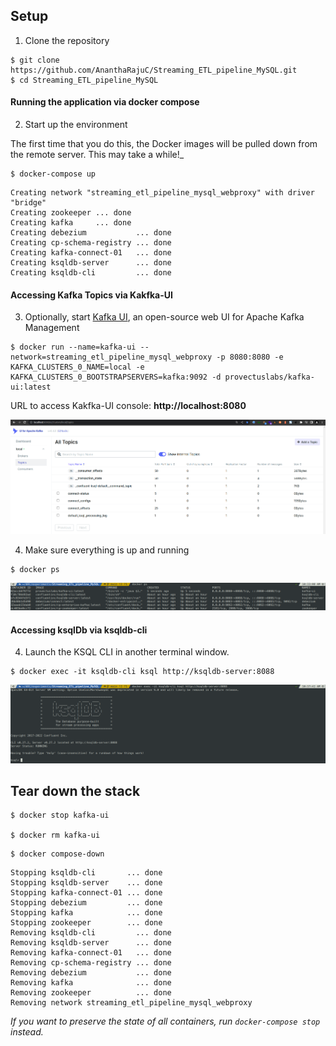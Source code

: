 ## Setup

1. Clone the repository

~~~shell
$ git clone https://github.com/AnanthaRajuC/Streaming_ETL_pipeline_MySQL.git
$ cd Streaming_ETL_pipeline_MySQL
~~~

#### Running the application via docker compose

2. Start up the environment

The first time that you do this, the Docker images will be pulled down from the remote server. This may take a while!_

~~~shell
$ docker-compose up
~~~

~~~shell
Creating network "streaming_etl_pipeline_mysql_webproxy" with driver "bridge"
Creating zookeeper ... done
Creating kafka     ... done
Creating debezium           ... done
Creating cp-schema-registry ... done
Creating kafka-connect-01   ... done
Creating ksqldb-server      ... done
Creating ksqldb-cli         ... done
~~~

#### Accessing Kafka Topics via Kakfka-UI

3. Optionally, start [Kafka UI](https://github.com/provectus/kafka-ui), an open-source web UI for Apache Kafka Management

~~~shell
$ docker run --name=kafka-ui --network=streaming_etl_pipeline_mysql_webproxy -p 8080:8080 -e KAFKA_CLUSTERS_0_NAME=local -e KAFKA_CLUSTERS_0_BOOTSTRAPSERVERS=kafka:9092 -d provectuslabs/kafka-ui:latest
~~~

URL to access Kakfka-UI console: **http://localhost:8080**  

![Kafka UI](images/04-kafka-topics-before-debezium.png) 

4. Make sure everything is up and running

~~~shell
$ docker ps
~~~

![Docker Compose Up](images/09-docker-ps.png) 

#### Accessing ksqlDb via ksqldb-cli

4. Launch the KSQL CLI in another terminal window.

~~~shell
$ docker exec -it ksqldb-cli ksql http://ksqldb-server:8088
~~~

![ksqlDB CLI](images/10-ksql-db-initial.png) 

## Tear down the stack

~~~shell
$ docker stop kafka-ui

$ docker rm kafka-ui
~~~

~~~shell
$ docker compose-down
~~~

~~~shell
Stopping ksqldb-cli       ... done
Stopping ksqldb-server    ... done
Stopping kafka-connect-01 ... done
Stopping debezium         ... done
Stopping kafka            ... done
Stopping zookeeper        ... done
Removing ksqldb-cli         ... done
Removing ksqldb-server      ... done
Removing kafka-connect-01   ... done
Removing cp-schema-registry ... done
Removing debezium           ... done
Removing kafka              ... done
Removing zookeeper          ... done
Removing network streaming_etl_pipeline_mysql_webproxy
~~~

_If you want to preserve the state of all containers, run `docker-compose stop` instead._